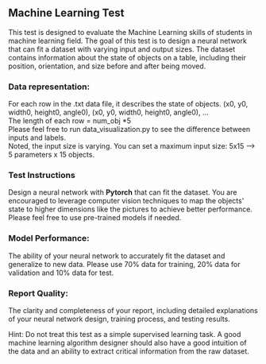 ## Machine Learning Test

This test is designed to evaluate the Machine Learning skills of students in machine learning field.
The goal of this test is to design a neural network that can fit a dataset with varying input and output sizes. 
The dataset contains information about the state of objects on a table, including their position, orientation, and size before and after being moved.

### Data representation:
For each row in the .txt data file, it describes the state of objects.
(x0, y0, width0, height0, angle0), (x0, y0, width0, height0, angle0), ... \
The length of each row = num_obj *5 \
Please feel free to run data_visualization.py to see the difference between inputs and labels. \
Noted, the input size is varying. You can set a maximum input size: 5x15 --> 5 parameters x 15 objects.

### Test Instructions
Design a neural network with **Pytorch** that can fit the dataset. 
You are encouraged to leverage computer vision techniques to map the objects' state to higher dimensions like the pictures to achieve better performance.
Please feel free to use pre-trained models if needed.

### Model Performance: 
The ability of your neural network to accurately fit the dataset and generalize to new data.
Please use 70% data for training, 20% data for validation and 10% data for test.

### Report Quality:
The clarity and completeness of your report, including detailed explanations of your neural network design, training process, and testing results.

Hint: Do not treat this test as a simple supervised learning task. A good machine learning algorithm designer should also have a good intuition of the data and an ability to extract critical information from the raw dataset. 





